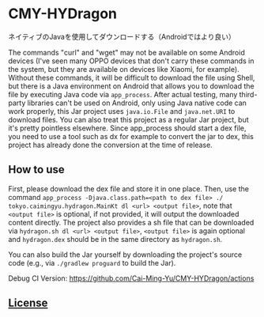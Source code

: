# CMY-HYDragon
ネイティブのJavaを使用してダウンロードする（Androidではより良い）

The commands "curl" and "wget" may not be available on some Android devices (I've seen many OPPO devices that don't carry these commands in the system, but they are available on devices like Xiaomi, for example).
Without these commands, it will be difficult to download the file using Shell, but there is a Java environment on Android that allows you to download the file by executing Java code via ```app_process```.
After actual testing, many third-party libraries can't be used on Android, only using Java native code can work properly, this Jar project uses ```java.io.File``` and ```java.net.URI``` to download files.
You can also treat this project as a regular Jar project, but it's pretty pointless elsewhere.
Since app_process should start a dex file, you need to use a tool such as dx for example to convert the jar to dex, this project has already done the conversion at the time of release.

## How to use
First, please download the dex file and store it in one place.
Then, use the command ```app_process -Djava.class.path=<path to dex file> ./ tokyo.caimingyu.hydragon.MainKt dl <url> <output file>```, note that ```<output file>``` is optional, if not provided, it will output the downloaded content directly.
The project also provides a sh file that can be downloaded via ```hydragon.sh dl <url> <output file>```, ```<output file>``` is again optional and ```hydragon.dex``` should be in the same directory as ```hydragon.sh```.

You can also build the Jar yourself by downloading the project's source code (e.g., via ```./gradlew proguard``` to build the Jar).

Debug CI Version: https://github.com/Cai-Ming-Yu/CMY-HYDragon/actions

## [License](https://github.com/Cai-Ming-Yu/CMY-HYDragon/blob/C-M-Y/LICENSE)